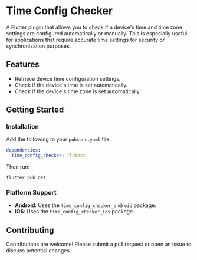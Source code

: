 # Time Config Checker
A Flutter plugin that allows you to check if a device's time and time zone settings are configured automatically or manually. This is especially useful for applications that require accurate time settings for security or synchronization purposes.

## Features
* Retrieve device time configuration settings.
* Check if the device's time is set automatically.
* Check if the device's time zone is set automatically.

## Getting Started
### Installation
Add the following to your `pubspec.yaml` file:
```yaml
dependencies:
  time_config_checker: ^latest
```
Then run:
```
flutter pub get
```
### Platform Support
* **Android**: Uses the `time_config_checker_android` package.
* **iOS**: Uses the `time_config_checker_ios` package.
## Contributing
Contributions are welcome! Please submit a pull request or open an issue to discuss potential changes.